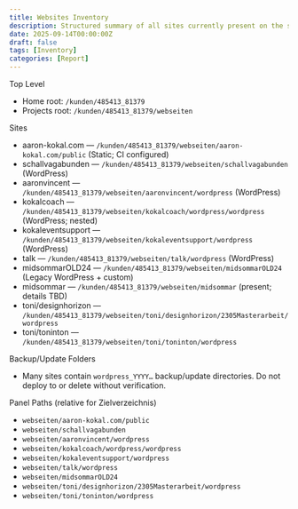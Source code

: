 ```yaml
---
title: Websites Inventory
description: Structured summary of all sites currently present on the server and their paths.
date: 2025-09-14T00:00:00Z
draft: false
tags: [Inventory]
categories: [Report]
---
```


Top Level
- Home root: `/kunden/485413_81379`
- Projects root: `/kunden/485413_81379/webseiten`

Sites
- aaron-kokal.com — `/kunden/485413_81379/webseiten/aaron-kokal.com/public` (Static; CI configured)
- schallvagabunden — `/kunden/485413_81379/webseiten/schallvagabunden` (WordPress)
- aaronvincent — `/kunden/485413_81379/webseiten/aaronvincent/wordpress` (WordPress)
- kokalcoach — `/kunden/485413_81379/webseiten/kokalcoach/wordpress/wordpress` (WordPress; nested)
- kokaleventsupport — `/kunden/485413_81379/webseiten/kokaleventsupport/wordpress` (WordPress)
- talk — `/kunden/485413_81379/webseiten/talk/wordpress` (WordPress)
- midsommarOLD24 — `/kunden/485413_81379/webseiten/midsommarOLD24` (Legacy WordPress + custom)
- midsommar — `/kunden/485413_81379/webseiten/midsommar` (present; details TBD)
- toni/designhorizon — `/kunden/485413_81379/webseiten/toni/designhorizon/2305Masterarbeit/wordpress`
- toni/toninton — `/kunden/485413_81379/webseiten/toni/toninton/wordpress`

Backup/Update Folders
- Many sites contain `wordpress_YYYY…` backup/update directories. Do not deploy to or delete without verification.

Panel Paths (relative for Zielverzeichnis)
- `webseiten/aaron-kokal.com/public`
- `webseiten/schallvagabunden`
- `webseiten/aaronvincent/wordpress`
- `webseiten/kokalcoach/wordpress/wordpress`
- `webseiten/kokaleventsupport/wordpress`
- `webseiten/talk/wordpress`
- `webseiten/midsommarOLD24`
- `webseiten/toni/designhorizon/2305Masterarbeit/wordpress`
- `webseiten/toni/toninton/wordpress`
